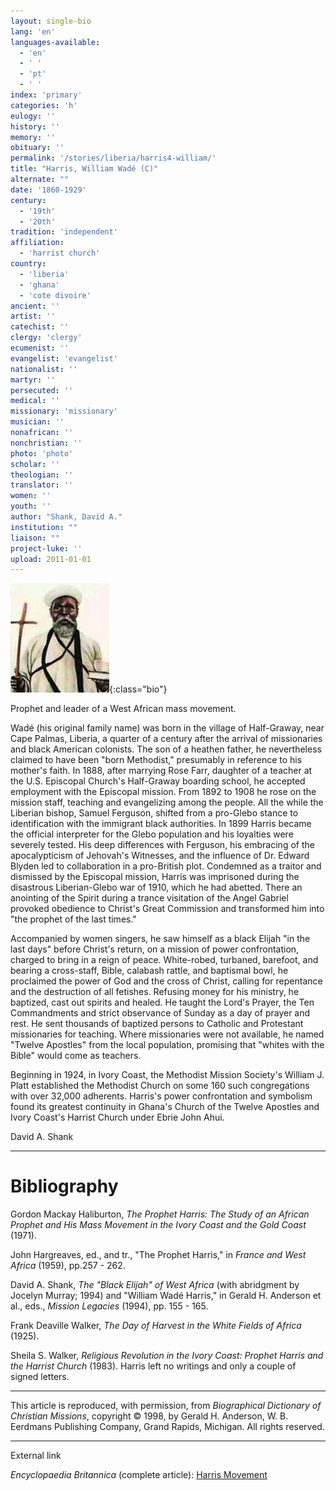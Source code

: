 ```yaml
---
layout: single-bio
lang: 'en'
languages-available:
  - 'en'
  - ' '
  - 'pt'
  - ' '
index: 'primary'
categories: 'h'
eulogy: ''
history: ''
memory: ''
obituary: ''
permalink: '/stories/liberia/harris4-william/'
title: "Harris, William Wadé (C)"
alternate: ""
date: '1860-1929'
century:
  - '19th'
  - '20th'
tradition: 'independent'
affiliation:
  - 'harrist church'
country:
  - 'liberia'
  - 'ghana'
  - 'cote divoire'
ancient: ''
artist: ''
catechist: ''
clergy: 'clergy'
ecumenist: ''
evangelist: 'evangelist'
nationalist: ''
martyr: ''
persecuted: ''
medical: ''
missionary: 'missionary'
musician: ''
nonafrican: ''
nonchristian: ''
photo: 'photo'
scholar: ''
theologian: ''
translator: ''
women: ''
youth: ''
author: "Shank, David A."
institution: ""
liaison: ""
project-luke: ''
upload: 2011-01-01
---
```


![William W. Harris](/images/bio-pics/liberia/harris4-william/harris.jpg){:class="bio"}

Prophet and leader of a West African mass movement.

Wadé (his original family name) was born in the village of Half-Graway, near Cape Palmas, Liberia, a quarter of a century after the arrival of missionaries and black American colonists. The son of a heathen father, he nevertheless claimed to have been "born Methodist," presumably in reference to his mother's faith. In 1888, after marrying Rose Farr, daughter of a teacher at the U.S. Episcopal Church's Half-Graway boarding school, he accepted employment with the Episcopal mission. From 1892 to 1908 he rose on the mission staff, teaching and evangelizing among the people. All the while the Liberian bishop, Samuel Ferguson, shifted from a pro-Glebo stance to identification with the immigrant black authorities. In 1899 Harris became the official interpreter for the Glebo population and his loyalties were severely tested. His deep differences with Ferguson, his embracing of the apocalypticism of Jehovah's Witnesses, and the influence of Dr. Edward Blyden led to collaboration in a pro-British plot. Condemned as a traitor and dismissed by the Episcopal mission, Harris was imprisoned during the disastrous Liberian-Glebo war of 1910, which he had abetted. There an anointing of the Spirit during a trance visitation of the Angel Gabriel provoked obedience to Christ's Great Commission and transformed him into "the prophet of the last times."

Accompanied by women singers, he saw himself as a black Elijah "in the last days" before Christ's return, on a mission of power confrontation, charged to bring in a reign of peace. White-robed, turbaned, barefoot, and bearing a cross-staff, Bible, calabash rattle, and baptismal bowl, he proclaimed the power of God and the cross of Christ, calling for repentance and the destruction of all fetishes. Refusing money for his ministry, he baptized, cast out spirits and healed. He taught the Lord's Prayer, the Ten Commandments and strict observance of Sunday as a day of prayer and rest. He sent thousands of baptized persons to Catholic and Protestant missionaries for teaching. Where missionaries were not available, he named "Twelve Apostles" from the local population, promising that "whites with the Bible" would come as teachers.

Beginning in 1924, in Ivory Coast, the Methodist Mission Society's William J. Platt established the Methodist Church on some 160 such congregations with over 32,000 adherents. Harris's power confrontation and symbolism found its greatest continuity in Ghana's Church of the Twelve Apostles and Ivory Coast's Harrist Church under Ebrie John Ahui.

David A. Shank

---

# Bibliography

Gordon Mackay Haliburton, *The Prophet Harris: The Study of an African Prophet and His Mass Movement in the Ivory Coast and the Gold Coast* (1971).

John Hargreaves, ed., and tr., "The Prophet Harris," in *France and West Africa* (1959), pp.257 - 262.

David A. Shank, *The "Black Elijah" of West Africa* (with abridgment by Jocelyn Murray; 1994) and "William Wadé Harris," in Gerald H. Anderson et al., eds., *Mission Legacies* (1994), pp. 155 - 165.

Frank Deaville Walker, *The Day of Harvest in the White Fields of Africa* (1925).

Sheila S. Walker, *Religious Revolution in the Ivory Coast: Prophet Harris and the Harrist Church* (1983). Harris left no writings and only a couple of signed letters.

---

This article is reproduced, with permission, from *Biographical Dictionary of Christian Missions*,   copyright &copy; 1998, by Gerald H. Anderson, W. B. Eerdmans Publishing Company, Grand Rapids, Michigan.  All rights reserved.

---

External link

*Encyclopaedia Britannica*  (complete article): [Harris Movement](http://www.britannica.com/eb/article-9039351/Harris-movement)
